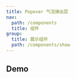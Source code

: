 ```yaml
---
title: Popover 气泡弹出层
nav:
  path: /components
  title: 组件
group:
  title: 展示组件
  path: /components/show
---
```


## Demo

<code src="./demos/index.tsx"></code>
